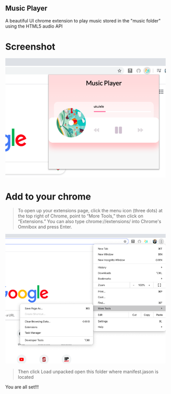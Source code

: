 ## Music Player

A beautiful UI chrome extension to play music stored in the "music folder" using the HTML5 audio API


# Screenshot
![screenshot](images/Screenshot.png)

# Add to your chrome 


>To open up your extensions page, click the menu icon (three dots) at the top right of Chrome, point to “More Tools,” then click on “Extensions.” You can also type chrome://extensions/ into Chrome's Omnibox and press Enter.



![screenshot](images/tut.png)



>Then click Load unpacked  open this folder where manifest.jason is located



You are all set!!!